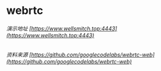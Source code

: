 # webrtc 
###### 演示地址 [https://www.wellsmitch.top:4443](https://www.wellsmitch.top:4443)
###### 资料来源 [https://github.com/googlecodelabs/webrtc-web](https://github.com/googlecodelabs/webrtc-web)